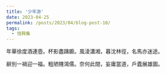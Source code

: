 ```yaml
---
title: '少年游'
date: 2023-04-25
permalink: /posts/2023/04/blog-post-10/
tags:
  - 愷興集
---
```


年華徐度酒連壺。杯影盡躊躕。風淩瀟湘，暮沈林徑，名馬亦迷途。

辭別一禍迎一福。粗陋賤鴻儒。奈何此間，妄庸當道，戶蠹展雄圖。
